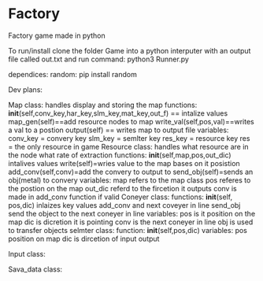 # Factory
Factory game made in python

To run/install
clone the folder Game into a python interputer
with an output file called out.txt
and run command: python3 Runner.py

dependices:
random: pip install random



Dev plans:

Map class:
handles display and storing the map
functions:
    __init__(self,conv_key,har_key,slm_key,mat_key,out_f) == intalize values
    map_gen(self)==add resource nodes to map
    write_val(self,pos,val)==writes a val to a postion
    output(self) == writes map to output file
variables:
    conv_key = convery key
    slm_key = semlter key
    res_key = resource key
    res = the only resource in game
Resource class:
handles what resource are in the node what rate of extraction
functions:
    __init__(self,map,pos,out_dic) intalives values
    write(self)=wries value to the map bases on it posistion
    add_conv(self,conv)=add the convery to output to 
    send_obj(self)=sends an obj(metal) to convery 
variables:
    map refers to the map class
    pos referes to the postion on the map
    out_dic referd to the fircetion it outputs
    conv is made in add_conv function if valid 
Coneyer class:
functions:
    __init__(self, pos,dic) inlaizes key values
    add_conv and next coveyer in line
    send_obj send the object to the next coneyer in line
variables:
    pos is it position on the map
    dic is dicretion it is pointing
    conv is the next coneyer in line
    obj is used to transfer objects 
selmter class:
function:
    __init__(self,pos,dic)
variables:
    pos position on map
    dic is dircetion of input output

 

Input class:

Sava_data class:
